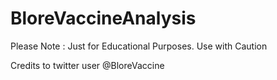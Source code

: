 ﻿# BloreVaccineAnalysis

Please Note : Just for Educational Purposes. Use with Caution

Credits to twitter user @BloreVaccine
